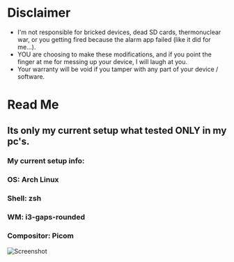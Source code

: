 # Disclaimer
* I'm not responsible for bricked devices, dead SD cards, thermonuclear war, or you getting fired because the alarm app failed (like it did for me...). 
* YOU are choosing to make these modifications, and if you point the finger at me for messing up your device, I will laugh at you. 
* Your warranty will be void if you tamper with any part of your device / software.

# Read Me

## Its only my current setup what tested ONLY in my pc's.
### My current setup info:

### OS: Arch Linux
### Shell: zsh 
### WM: i3-gaps-rounded
### Compositor: Picom

![Screenshot](https://github.com/dartvader316/linux-setup/blob/master/screenshots/2020-02-10.jpg)
